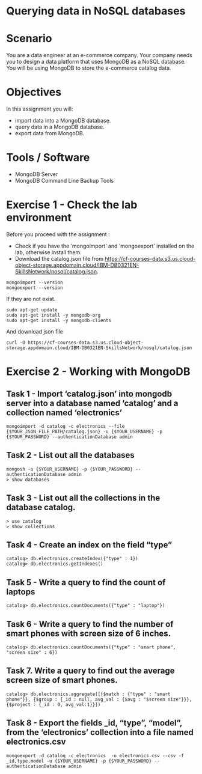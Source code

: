 # Querying data in NoSQL databases

# Scenario
You are a data engineer at an e-commerce company. Your company needs you to design a data platform that uses MongoDB as a NoSQL database. You will be using MongoDB to store the e-commerce catalog data.

# Objectives
In this assignment you will:
 * import data into a MongoDB database.
 * query data in a MongoDB database.
 * export data from MongoDB.

# Tools / Software
 * MongoDB Server
 * MongoDB Command Line Backup Tools

# Exercise 1 - Check the lab environment
Before you proceed with the assignment :
 * Check if you have the ‘mongoimport’ and ‘mongoexport’ installed on the lab, otherwise install them.
 * Download the catalog.json file from https://cf-courses-data.s3.us.cloud-object-storage.appdomain.cloud/IBM-DB0321EN-SkillsNetwork/nosql/catalog.json.

```
mongoimport --version
mongoexport --version
```
If they are not exist.
```
sudo apt-get update
sudo apt-get install -y mongodb-org
sudo apt-get install -y mongodb-clients
```

And download json file
```
curl -O https://cf-courses-data.s3.us.cloud-object-storage.appdomain.cloud/IBM-DB0321EN-SkillsNetwork/nosql/catalog.json
```

# Exercise 2 - Working with MongoDB

## Task 1 - Import ‘catalog.json’ into mongodb server into a database named ‘catalog’ and a collection named ‘electronics’
```
mongoimport -d catalog -c electronics --file {$YOUR_JSON_FILE_PATH/catalog.json} -u {$YOUR_USERNAME} -p {$YOUR_PASSWORD} --authenticationDatabase admin
```

## Task 2 - List out all the databases
```
mongosh -u {$YOUR_USERNAME} -p {$YOUR_PASSWORD} --authenticationDatabase admin
> show databases
```

## Task 3 - List out all the collections in the database catalog.
```
> use catalog
> show collections
```

## Task 4 - Create an index on the field “type”
```
catalog> db.electronics.createIndex({"type" : 1})
catalog> db.electronics.getIndexes()
```

## Task 5 - Write a query to find the count of laptops
```
catalog> db.electronics.countDocuments({"type" : "laptop"})
```

## Task 6 - Write a query to find the number of smart phones with screen size of 6 inches.
```
catalog> db.electronics.countDocuments({"type" : "smart phone", "screen size" : 6})
```

## Task 7. Write a query to find out the average screen size of smart phones.
```
catalog> db.electronics.aggregate([{$match : {"type" : "smart phone"}}, {$group : {_id : null, avg_val : {$avg : "$screen size"}}}, {$project : {_id : 0, avg_val:1}}])
```

## Task 8 - Export the fields _id, “type”, “model”, from the ‘electronics’ collection into a file named electronics.csv
```
mongoexport -d catalog -c electronics  -o electronics.csv --csv -f _id,type,model -u {$YOUR_USERNAME} -p {$YOUR_PASSWORD} --authenticationDatabase admin
```
